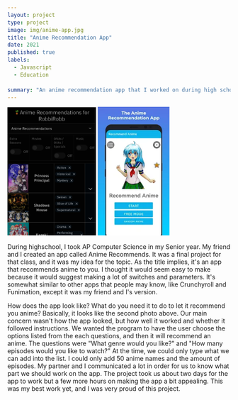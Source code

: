 ```yaml
---
layout: project
type: project
image: img/anime-app.jpg
title: "Anime Recommendation App"
date: 2021
published: true
labels:
  - Javascript
  - Education
  
summary: "An anime recommendation app that I worked on during high school."
---
```


<div class="text-center p-4">
  <img width="200px" src="../img/anime-app-2.png" class="img-thumbnail" >
  <img width="162.5px" src="../img/unnamed.webp" class="img-thumbnail" >
</div>

During highschool, I took AP Computer Science in my Senior year. My friend and I created an app called Anime Recommends. It was a final project for that class, and it was my idea for the topic. As the title implies, it's an app that recommends anime to you. I thought it would seem easy to make because it would suggest making a lot of switches and parameters. It's somewhat similar to other apps that people may know, like Crunchyroll and Funimation, except it was my friend and I's version.

How does the app look like? What do you need it to do to let it recommend you anime? Basically, it looks like the second photo above. Our main concern wasn't how the app looked, but how well it worked and whether it followed instructions. We wanted the program to have the user choose the options listed from the each questions, and then it will recommend an anime. The questions were "What genre would you like?" and "How many episodes would you like to watch?" At the time, we could only type what we can add into the list. I could only add 50 anime names and the amount of episodes. My partner and I communicated a lot in order for us to know what part we should work on the app. The project took us about two days for the app to work but a few more hours on making the app a bit appealing. This was my best work yet, and I was very proud of this project.
